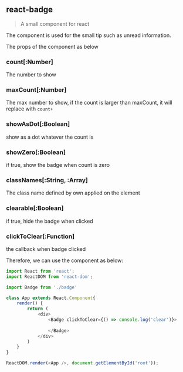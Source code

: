 ## react-badge

> A small component for react

The component is used for the small tip such as unread information.

The props of the component as below

### count[:Number]

The number to show

### maxCount[:Number]

The max number to show, if the count is larger than maxCount, it will replace with `count+`

### showAsDot[:Boolean]

show as a dot whatever the count is

### showZero[:Boolean]

if true, show the badge when count is zero

### classNames[:String, :Array]

The class name defined by own applied on the element

### clearable[:Boolean]

if true, hide the badge when clicked

### clickToClear[:Function]

the callback when badge clicked

Therefore, we can use the component as below:

```js
import React from 'react';
import ReactDOM from 'react-dom';

import Badge from './badge'

class App extends React.Component{
    render() {
        return (
            <div>
                <Badge clickToClear={() => console.log('clear')}>
                    
                </Badge>
            </div>
        )
    }
}

ReactDOM.render(<App />, document.getElementById('root'));

```
